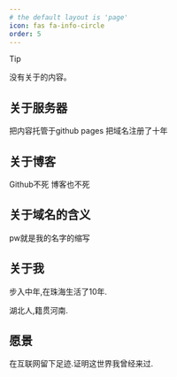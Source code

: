 ```yaml
---
# the default layout is 'page'
icon: fas fa-info-circle
order: 5
---
```


>[!tip]
>
>没有关于的内容。

## 关于服务器
把内容托管于github pages 
把域名注册了十年

## 关于博客

Github不死
博客也不死

## 关于域名的含义

pw就是我的名字的缩写

## 关于我

步入中年,在珠海生活了10年.

湖北人,籍贯河南.

## 愿景

在互联网留下足迹.证明这世界我曾经来过.